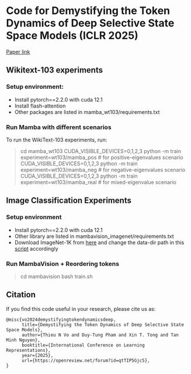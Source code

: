 # Code for Demystifying the Token Dynamics of Deep Selective State Space Models (ICLR 2025)

[Paper link](https://openreview.net/forum?id=qtTIP5Gjc5)

## Wikitext-103 experiments

### Setup environment: 
- Install pytorch==2.2.0 with cuda 12.1
- Install flash-attention
- Other packages are listed in mamba_wt103/requirements.txt

### Run Mamba with different scenarios
To run the WikiText-103 experiments, run:

> cd mamba_wt103
> CUDA_VISIBLE_DEVICES=0,1,2,3 python -m train experiment=wt103/mamba_pos  # for positive-eigenvalues scenario
> CUDA_VISIBLE_DEVICES=0,1,2,3 python -m train experiment=wt103/mamba_neg  # for negative-eigenvalues scenario
> CUDA_VISIBLE_DEVICES=0,1,2,3 python -m train experiment=wt103/mamba_real  # for mixed-eigenvalue scenario


## Image Classification Experiments

### Setup environment
- Install pytorch==2.2.0 with cuda 12.1
- Other library are listed in mambavision_imagenet/requirements.txt
- Download ImageNet-1K from [here](https://image-net.org/download.php) and change the data-dir path in this [script](mambavision/train.sh) accordingly

### Run MambaVision + Reordering tokens

> cd mambavision
> bash train.sh

## Citation
If you find this code useful in your research, please cite us as:

```
@misc{vo2024demystifyingtokendynamicsdeep,
      title={Demystifying the Token Dynamics of Deep Selective State Space Models}, 
      author={Thieu N Vo and Duy-Tung Pham and Xin T. Tong and Tan Minh Nguyen},
      booktitle={International Conference on Learning Representations},
      year={2025},
      url={https://openreview.net/forum?id=qtTIP5Gjc5}, 
}
```